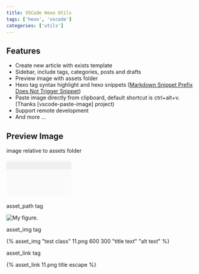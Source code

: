 ```yaml
---
title: VSCode Hexo Utils
tags: ['hexo', 'vscode']
categories: ['utils']
---
```


## Features

- Create new article with exists template
- Sidebar, include tags, categories, posts and drafts
- Preview image with assets folder
- Hexo tag syntax highlight and hexo snippets ([Markdown Snippet Prefix Does Not Trigger Snippet](https://github.com/Microsoft/vscode/issues/28048#issuecomment-306616235))
- Paste image directly from clipboard, default shortcut is ctrl+alt+v. (Thanks [vscode-paste-image] project)
- Support remote development
- And more ...

## Preview Image

image relative to assets folder

![test](test.png)

asset_path tag

<img src="{% asset_path 11.png %}" width="100px" title="My figure.">

asset_img tag

{% asset_img "test class" 11.png 600 300 "title text" "alt text" %}

asset_link tag

{% asset_link 11.png title escape %}

